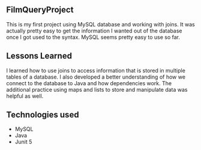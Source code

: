 ## FilmQueryProject

This is my first project using MySQL database and working with joins. It was
actually pretty easy to get the information I wanted out of the database once I got
used to the syntax. MySQL seems pretty easy to use so far.  

## Lessons Learned
I learned how to use joins to access information that is stored in multiple tables of 
a database. I also developed a better understanding of how we connect to the database
to Java and how dependencies work. The additional practice using maps and lists to 
store and manipulate data was helpful as well.  

## Technologies used
* MySQL
* Java
* Junit 5 
